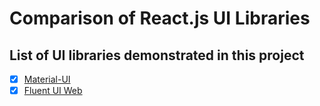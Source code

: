 # Comparison of React.js UI Libraries

## List of UI libraries demonstrated in this project

- [x] [Material-UI](https://github.com/mui-org/material-ui)
- [x] [Fluent UI Web](https://github.com/microsoft/fluentui)
